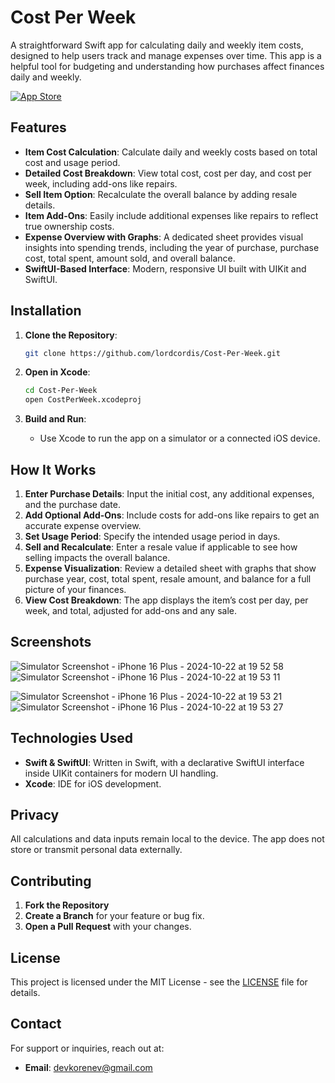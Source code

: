 # Cost Per Week

A straightforward Swift app for calculating daily and weekly item costs, designed to help users track and manage expenses over time. This app is a helpful tool for budgeting and understanding how purchases affect finances daily and weekly.

[![App Store](https://developer.apple.com/assets/elements/badges/download-on-the-app-store.svg)](https://apps.apple.com/ru/app/cost-per-week/id6736867770)

## Features

- **Item Cost Calculation**: Calculate daily and weekly costs based on total cost and usage period.
- **Detailed Cost Breakdown**: View total cost, cost per day, and cost per week, including add-ons like repairs.
- **Sell Item Option**: Recalculate the overall balance by adding resale details.
- **Item Add-Ons**: Easily include additional expenses like repairs to reflect true ownership costs.
- **Expense Overview with Graphs**: A dedicated sheet provides visual insights into spending trends, including the year of purchase, purchase cost, total spent, amount sold, and overall balance.
- **SwiftUI-Based Interface**: Modern, responsive UI built with UIKit and SwiftUI.

## Installation

1. **Clone the Repository**:

    ```bash
    git clone https://github.com/lordcordis/Cost-Per-Week.git
    ```

2. **Open in Xcode**:

    ```bash
    cd Cost-Per-Week
    open CostPerWeek.xcodeproj
    ```

3. **Build and Run**:
    - Use Xcode to run the app on a simulator or a connected iOS device.

## How It Works

1. **Enter Purchase Details**: Input the initial cost, any additional expenses, and the purchase date.
2. **Add Optional Add-Ons**: Include costs for add-ons like repairs to get an accurate expense overview.
3. **Set Usage Period**: Specify the intended usage period in days.
4. **Sell and Recalculate**: Enter a resale value if applicable to see how selling impacts the overall balance.
5. **Expense Visualization**: Review a detailed sheet with graphs that show purchase year, cost, total spent, resale amount, and balance for a full picture of your finances.
6. **View Cost Breakdown**: The app displays the item’s cost per day, per week, and total, adjusted for add-ons and any sale.

## Screenshots

![Simulator Screenshot - iPhone 16 Plus - 2024-10-22 at 19 52 58](https://github.com/user-attachments/assets/2ba441ee-1d45-45d7-82b3-aeb17d737533)
![Simulator Screenshot - iPhone 16 Plus - 2024-10-22 at 19 53 11](https://github.com/user-attachments/assets/3510556c-4e3a-4519-adea-e88b0b2dd0ba)

![Simulator Screenshot - iPhone 16 Plus - 2024-10-22 at 19 53 21](https://github.com/user-attachments/assets/e65cabe6-52a7-4a89-ba8b-8c234f23eb4c)
![Simulator Screenshot - iPhone 16 Plus - 2024-10-22 at 19 53 27](https://github.com/user-attachments/assets/6b008119-35ff-4ad3-9a26-d053d7d2ce3c)

## Technologies Used

- **Swift & SwiftUI**: Written in Swift, with a declarative SwiftUI interface inside UIKit containers for modern UI handling.
- **Xcode**: IDE for iOS development.

## Privacy

All calculations and data inputs remain local to the device. The app does not store or transmit personal data externally.

## Contributing

1. **Fork the Repository**
2. **Create a Branch** for your feature or bug fix.
3. **Open a Pull Request** with your changes.

## License

This project is licensed under the MIT License - see the [LICENSE](LICENSE) file for details.

## Contact

For support or inquiries, reach out at:

- **Email**: [devkorenev@gmail.com](mailto:devkorenev@gmail.com)




